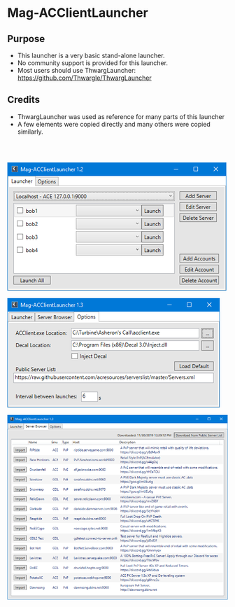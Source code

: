 # Mag-ACClientLauncher

## Purpose
* This launcher is a very basic stand-alone launcher.
* No community support is provided for this launcher.
* Most users should use ThwargLauncher: https://github.com/Thwargle/ThwargLauncher

## Credits
* ThwargLauncher was used as reference for many parts of this launcher
* A few elements were copied directly and many others were copied similarly.

<br/>
<br/>

![Launcher](/Docs/Images/Launcher.png?raw=true)

![Launcher](/Docs/Images/Options.png?raw=true)

![Launcher](/Docs/Images/Server_Browser.png?raw=true)
